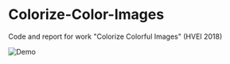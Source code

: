 # Colorize-Color-Images
Code and report for work "Colorize Colorful Images" (HVEI 2018)

![Demo](images/visualize.png)

